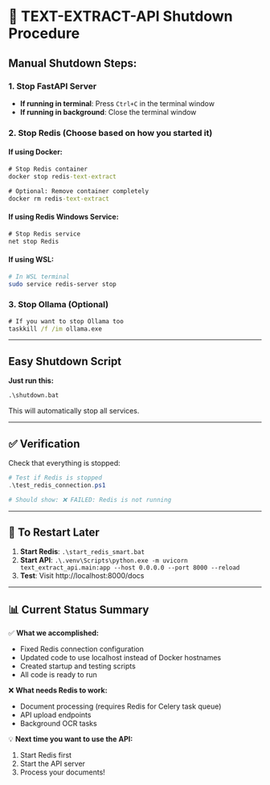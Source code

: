 # 🛑 TEXT-EXTRACT-API Shutdown Procedure

## Manual Shutdown Steps:

### 1. Stop FastAPI Server
- **If running in terminal**: Press `Ctrl+C` in the terminal window
- **If running in background**: Close the terminal window

### 2. Stop Redis (Choose based on how you started it)

#### If using Docker:
```cmd
# Stop Redis container
docker stop redis-text-extract

# Optional: Remove container completely
docker rm redis-text-extract
```

#### If using Redis Windows Service:
```cmd
# Stop Redis service
net stop Redis
```

#### If using WSL:
```bash
# In WSL terminal
sudo service redis-server stop
```

### 3. Stop Ollama (Optional)
```cmd
# If you want to stop Ollama too
taskkill /f /im ollama.exe
```

---

## Easy Shutdown Script

**Just run this:**
```cmd
.\shutdown.bat
```

This will automatically stop all services.

---

## ✅ Verification

Check that everything is stopped:
```powershell
# Test if Redis is stopped
.\test_redis_connection.ps1

# Should show: ❌ FAILED: Redis is not running
```

---

## 🔄 To Restart Later

1. **Start Redis**: `.\start_redis_smart.bat`
2. **Start API**: `.\.venv\Scripts\python.exe -m uvicorn text_extract_api.main:app --host 0.0.0.0 --port 8000 --reload`
3. **Test**: Visit http://localhost:8000/docs

---

## 📊 Current Status Summary

✅ **What we accomplished:**
- Fixed Redis connection configuration
- Updated code to use localhost instead of Docker hostnames
- Created startup and testing scripts
- All code is ready to run

❌ **What needs Redis to work:**
- Document processing (requires Redis for Celery task queue)
- API upload endpoints
- Background OCR tasks

💡 **Next time you want to use the API:**
1. Start Redis first
2. Start the API server
3. Process your documents!
